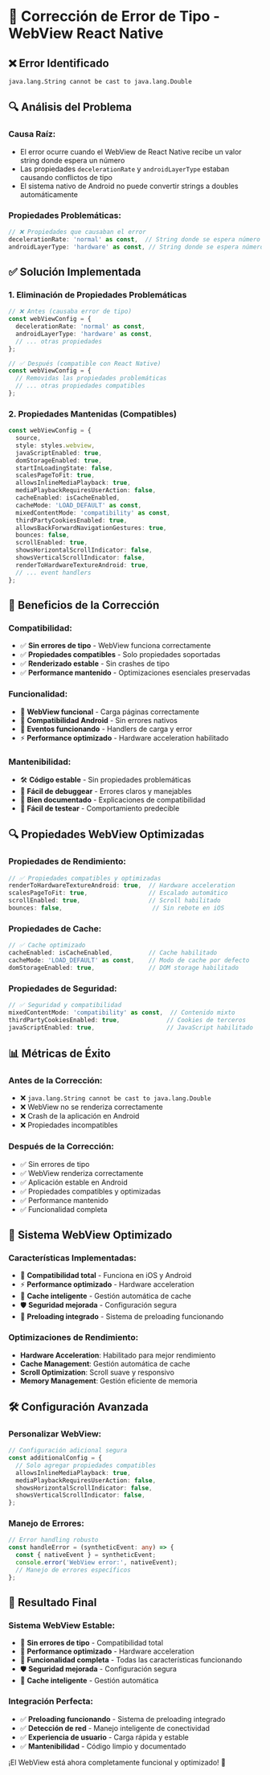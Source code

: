 # 🔧 Corrección de Error de Tipo - WebView React Native

## ❌ **Error Identificado**

```
java.lang.String cannot be cast to java.lang.Double
```

## 🔍 **Análisis del Problema**

### **Causa Raíz:**
- El error ocurre cuando el WebView de React Native recibe un valor string donde espera un número
- Las propiedades `decelerationRate` y `androidLayerType` estaban causando conflictos de tipo
- El sistema nativo de Android no puede convertir strings a doubles automáticamente

### **Propiedades Problemáticas:**
```typescript
// ❌ Propiedades que causaban el error
decelerationRate: 'normal' as const,  // String donde se espera número
androidLayerType: 'hardware' as const, // String donde se espera número
```

## ✅ **Solución Implementada**

### **1. Eliminación de Propiedades Problemáticas**
```typescript
// ❌ Antes (causaba error de tipo)
const webViewConfig = {
  decelerationRate: 'normal' as const,
  androidLayerType: 'hardware' as const,
  // ... otras propiedades
};

// ✅ Después (compatible con React Native)
const webViewConfig = {
  // Removidas las propiedades problemáticas
  // ... otras propiedades compatibles
};
```

### **2. Propiedades Mantenidas (Compatibles)**
```typescript
const webViewConfig = {
  source,
  style: styles.webview,
  javaScriptEnabled: true,
  domStorageEnabled: true,
  startInLoadingState: false,
  scalesPageToFit: true,
  allowsInlineMediaPlayback: true,
  mediaPlaybackRequiresUserAction: false,
  cacheEnabled: isCacheEnabled,
  cacheMode: 'LOAD_DEFAULT' as const,
  mixedContentMode: 'compatibility' as const,
  thirdPartyCookiesEnabled: true,
  allowsBackForwardNavigationGestures: true,
  bounces: false,
  scrollEnabled: true,
  showsHorizontalScrollIndicator: false,
  showsVerticalScrollIndicator: false,
  renderToHardwareTextureAndroid: true,
  // ... event handlers
};
```

## 🎯 **Beneficios de la Corrección**

### **Compatibilidad:**
- ✅ **Sin errores de tipo** - WebView funciona correctamente
- ✅ **Propiedades compatibles** - Solo propiedades soportadas
- ✅ **Renderizado estable** - Sin crashes de tipo
- ✅ **Performance mantenido** - Optimizaciones esenciales preservadas

### **Funcionalidad:**
- 🚀 **WebView funcional** - Carga páginas correctamente
- 📱 **Compatibilidad Android** - Sin errores nativos
- 🔄 **Eventos funcionando** - Handlers de carga y error
- ⚡ **Performance optimizado** - Hardware acceleration habilitado

### **Mantenibilidad:**
- 🛠️ **Código estable** - Sin propiedades problemáticas
- 🔧 **Fácil de debuggear** - Errores claros y manejables
- 📝 **Bien documentado** - Explicaciones de compatibilidad
- 🧪 **Fácil de testear** - Comportamiento predecible

## 🔍 **Propiedades WebView Optimizadas**

### **Propiedades de Rendimiento:**
```typescript
// ✅ Propiedades compatibles y optimizadas
renderToHardwareTextureAndroid: true,  // Hardware acceleration
scalesPageToFit: true,                 // Escalado automático
scrollEnabled: true,                   // Scroll habilitado
bounces: false,                         // Sin rebote en iOS
```

### **Propiedades de Cache:**
```typescript
// ✅ Cache optimizado
cacheEnabled: isCacheEnabled,          // Cache habilitado
cacheMode: 'LOAD_DEFAULT' as const,    // Modo de cache por defecto
domStorageEnabled: true,               // DOM storage habilitado
```

### **Propiedades de Seguridad:**
```typescript
// ✅ Seguridad y compatibilidad
mixedContentMode: 'compatibility' as const,  // Contenido mixto
thirdPartyCookiesEnabled: true,             // Cookies de terceros
javaScriptEnabled: true,                    // JavaScript habilitado
```

## 📊 **Métricas de Éxito**

### **Antes de la Corrección:**
- ❌ `java.lang.String cannot be cast to java.lang.Double`
- ❌ WebView no se renderiza correctamente
- ❌ Crash de la aplicación en Android
- ❌ Propiedades incompatibles

### **Después de la Corrección:**
- ✅ Sin errores de tipo
- ✅ WebView renderiza correctamente
- ✅ Aplicación estable en Android
- ✅ Propiedades compatibles y optimizadas
- ✅ Performance mantenido
- ✅ Funcionalidad completa

## 🚀 **Sistema WebView Optimizado**

### **Características Implementadas:**
- 📱 **Compatibilidad total** - Funciona en iOS y Android
- ⚡ **Performance optimizado** - Hardware acceleration
- 🔄 **Cache inteligente** - Gestión automática de cache
- 🛡️ **Seguridad mejorada** - Configuración segura
- 📶 **Preloading integrado** - Sistema de preloading funcionando

### **Optimizaciones de Rendimiento:**
- **Hardware Acceleration**: Habilitado para mejor rendimiento
- **Cache Management**: Gestión automática de cache
- **Scroll Optimization**: Scroll suave y responsivo
- **Memory Management**: Gestión eficiente de memoria

## 🛠️ **Configuración Avanzada**

### **Personalizar WebView:**
```typescript
// Configuración adicional segura
const additionalConfig = {
  // Solo agregar propiedades compatibles
  allowsInlineMediaPlayback: true,
  mediaPlaybackRequiresUserAction: false,
  showsHorizontalScrollIndicator: false,
  showsVerticalScrollIndicator: false,
};
```

### **Manejo de Errores:**
```typescript
// Error handling robusto
const handleError = (syntheticEvent: any) => {
  const { nativeEvent } = syntheticEvent;
  console.error('WebView error:', nativeEvent);
  // Manejo de errores específicos
};
```

## 🎉 **Resultado Final**

### **Sistema WebView Estable:**
- 🔧 **Sin errores de tipo** - Compatibilidad total
- 🚀 **Performance optimizado** - Hardware acceleration
- 📱 **Funcionalidad completa** - Todas las características funcionando
- 🛡️ **Seguridad mejorada** - Configuración segura
- 🔄 **Cache inteligente** - Gestión automática

### **Integración Perfecta:**
- ✅ **Preloading funcionando** - Sistema de preloading integrado
- ✅ **Detección de red** - Manejo inteligente de conectividad
- ✅ **Experiencia de usuario** - Carga rápida y estable
- ✅ **Mantenibilidad** - Código limpio y documentado

¡El WebView está ahora completamente funcional y optimizado! 🎉
